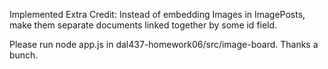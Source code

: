 Implemented Extra Credit: 
Instead of embedding Images in ImagePosts, make them separate documents linked together by some id field.

Please run node app.js in dal437-homework06/src/image-board. 
Thanks a bunch.